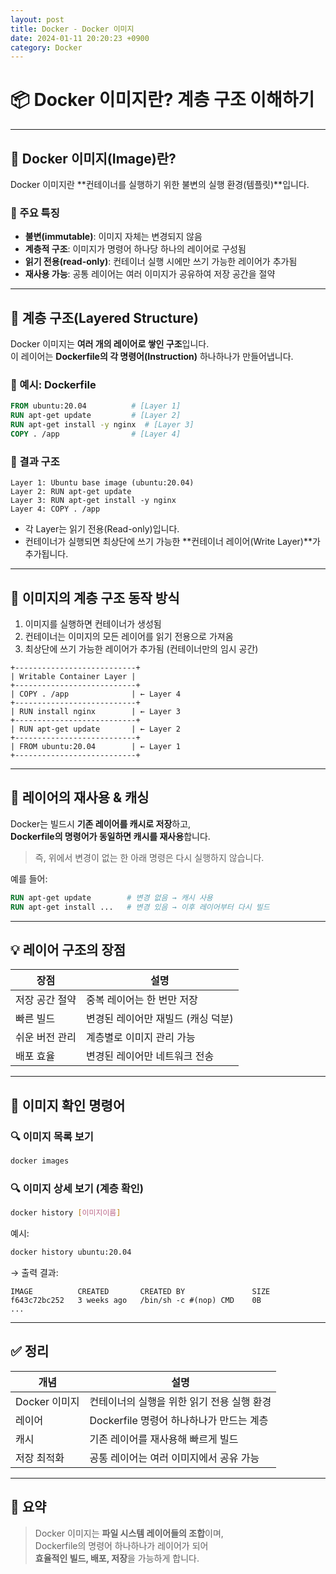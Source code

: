 ```yaml
---
layout: post
title: Docker - Docker 이미지
date: 2024-01-11 20:20:23 +0900
category: Docker
---
```

# 📦 Docker 이미지란? 계층 구조 이해하기

---

## 🐳 Docker 이미지(Image)란?

Docker 이미지란 **컨테이너를 실행하기 위한 불변의 실행 환경(템플릿)**입니다.

### 📌 주요 특징
- **불변(immutable)**: 이미지 자체는 변경되지 않음
- **계층적 구조**: 이미지가 명령어 하나당 하나의 레이어로 구성됨
- **읽기 전용(read-only)**: 컨테이너 실행 시에만 쓰기 가능한 레이어가 추가됨
- **재사용 가능**: 공통 레이어는 여러 이미지가 공유하여 저장 공간을 절약

---

## 🧱 계층 구조(Layered Structure)

Docker 이미지는 **여러 개의 레이어로 쌓인 구조**입니다.  
이 레이어는 **Dockerfile의 각 명령어(Instruction)** 하나하나가 만들어냅니다.

### 🔹 예시: Dockerfile

```Dockerfile
FROM ubuntu:20.04          # [Layer 1]
RUN apt-get update         # [Layer 2]
RUN apt-get install -y nginx  # [Layer 3]
COPY . /app                # [Layer 4]
```

### 📐 결과 구조

```
Layer 1: Ubuntu base image (ubuntu:20.04)
Layer 2: RUN apt-get update
Layer 3: RUN apt-get install -y nginx
Layer 4: COPY . /app
```

- 각 Layer는 읽기 전용(Read-only)입니다.
- 컨테이너가 실행되면 최상단에 쓰기 가능한 **컨테이너 레이어(Write Layer)**가 추가됩니다.

---

## 🔄 이미지의 계층 구조 동작 방식

1. 이미지를 실행하면 컨테이너가 생성됨
2. 컨테이너는 이미지의 모든 레이어를 읽기 전용으로 가져옴
3. 최상단에 쓰기 가능한 레이어가 추가됨 (컨테이너만의 임시 공간)

```
+---------------------------+
| Writable Container Layer |
+---------------------------+
| COPY . /app              | ← Layer 4
+---------------------------+
| RUN install nginx        | ← Layer 3
+---------------------------+
| RUN apt-get update       | ← Layer 2
+---------------------------+
| FROM ubuntu:20.04        | ← Layer 1
+---------------------------+
```

---

## 🔁 레이어의 재사용 & 캐싱

Docker는 빌드시 **기존 레이어를 캐시로 저장**하고,  
**Dockerfile의 명령어가 동일하면 캐시를 재사용**합니다.

> 즉, 위에서 변경이 없는 한 아래 명령은 다시 실행하지 않습니다.

예를 들어:
```Dockerfile
RUN apt-get update        # 변경 없음 → 캐시 사용
RUN apt-get install ...   # 변경 있음 → 이후 레이어부터 다시 빌드
```

---

## 💡 레이어 구조의 장점

| 장점 | 설명 |
|------|------|
| 저장 공간 절약 | 중복 레이어는 한 번만 저장 |
| 빠른 빌드 | 변경된 레이어만 재빌드 (캐싱 덕분) |
| 쉬운 버전 관리 | 계층별로 이미지 관리 가능 |
| 배포 효율 | 변경된 레이어만 네트워크 전송 |

---

## 🧪 이미지 확인 명령어

### 🔍 이미지 목록 보기
```bash
docker images
```

### 🔍 이미지 상세 보기 (계층 확인)
```bash
docker history [이미지이름]
```

예시:
```bash
docker history ubuntu:20.04
```

→ 출력 결과:
```
IMAGE          CREATED       CREATED BY               SIZE
f643c72bc252   3 weeks ago   /bin/sh -c #(nop) CMD    0B
...
```

---

## ✅ 정리

| 개념 | 설명 |
|------|------|
| Docker 이미지 | 컨테이너의 실행을 위한 읽기 전용 실행 환경 |
| 레이어 | Dockerfile 명령어 하나하나가 만드는 계층 |
| 캐시 | 기존 레이어를 재사용해 빠르게 빌드 |
| 저장 최적화 | 공통 레이어는 여러 이미지에서 공유 가능 |

---

## 📌 요약

> Docker 이미지는 **파일 시스템 레이어들의 조합**이며,  
> Dockerfile의 명령어 하나하나가 레이어가 되어  
> **효율적인 빌드, 배포, 저장**을 가능하게 합니다.